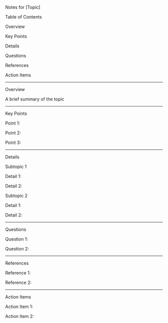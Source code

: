 Notes for [Topic]

Table of Contents

Overview

Key Points

Details

Questions

References

Action Items

---

Overview

A brief summary of the topic

---

Key Points

Point 1:

Point 2:

Point 3:

---

Details

Subtopic 1

Detail 1:

Detail 2:


Subtopic 2

Detail 1:

Detail 2:


---

Questions

Question 1:

Question 2:


---

References

Reference 1:

Reference 2:


---

Action Items

Action Item 1:

Action Item 2:


